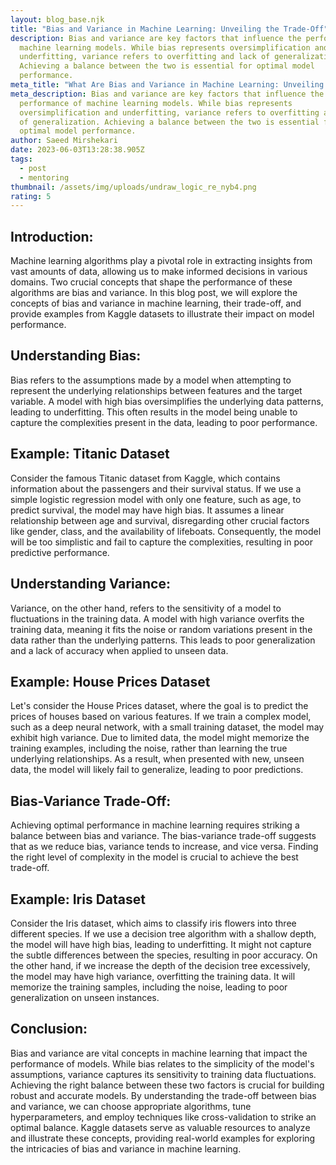 ```yaml
---
layout: blog_base.njk
title: "Bias and Variance in Machine Learning: Unveiling the Trade-Off"
description: Bias and variance are key factors that influence the performance of
  machine learning models. While bias represents oversimplification and
  underfitting, variance refers to overfitting and lack of generalization.
  Achieving a balance between the two is essential for optimal model
  performance.
meta_title: "What Are Bias and Variance in Machine Learning: Unveiling the Trade-Off"
meta_description: Bias and variance are key factors that influence the
  performance of machine learning models. While bias represents
  oversimplification and underfitting, variance refers to overfitting and lack
  of generalization. Achieving a balance between the two is essential for
  optimal model performance.
author: Saeed Mirshekari
date: 2023-06-03T13:28:38.905Z
tags:
  - post
  - mentoring
thumbnail: /assets/img/uploads/undraw_logic_re_nyb4.png
rating: 5
---
```

## Introduction:

Machine learning algorithms play a pivotal role in extracting insights from vast amounts of data, allowing us to make informed decisions in various domains. Two crucial concepts that shape the performance of these algorithms are bias and variance. In this blog post, we will explore the concepts of bias and variance in machine learning, their trade-off, and provide examples from Kaggle datasets to illustrate their impact on model performance.

## Understanding Bias:

Bias refers to the assumptions made by a model when attempting to represent the underlying relationships between features and the target variable. A model with high bias oversimplifies the underlying data patterns, leading to underfitting. This often results in the model being unable to capture the complexities present in the data, leading to poor performance.

## Example: Titanic Dataset

Consider the famous Titanic dataset from Kaggle, which contains information about the passengers and their survival status. If we use a simple logistic regression model with only one feature, such as age, to predict survival, the model may have high bias. It assumes a linear relationship between age and survival, disregarding other crucial factors like gender, class, and the availability of lifeboats. Consequently, the model will be too simplistic and fail to capture the complexities, resulting in poor predictive performance.

## Understanding Variance:

Variance, on the other hand, refers to the sensitivity of a model to fluctuations in the training data. A model with high variance overfits the training data, meaning it fits the noise or random variations present in the data rather than the underlying patterns. This leads to poor generalization and a lack of accuracy when applied to unseen data.

## Example: House Prices Dataset

Let's consider the House Prices dataset, where the goal is to predict the prices of houses based on various features. If we train a complex model, such as a deep neural network, with a small training dataset, the model may exhibit high variance. Due to limited data, the model might memorize the training examples, including the noise, rather than learning the true underlying relationships. As a result, when presented with new, unseen data, the model will likely fail to generalize, leading to poor predictions.

## Bias-Variance Trade-Off:

Achieving optimal performance in machine learning requires striking a balance between bias and variance. The bias-variance trade-off suggests that as we reduce bias, variance tends to increase, and vice versa. Finding the right level of complexity in the model is crucial to achieve the best trade-off.

## Example: Iris Dataset

Consider the Iris dataset, which aims to classify iris flowers into three different species. If we use a decision tree algorithm with a shallow depth, the model will have high bias, leading to underfitting. It might not capture the subtle differences between the species, resulting in poor accuracy. On the other hand, if we increase the depth of the decision tree excessively, the model may have high variance, overfitting the training data. It will memorize the training samples, including the noise, leading to poor generalization on unseen instances.

## Conclusion:

Bias and variance are vital concepts in machine learning that impact the performance of models. While bias relates to the simplicity of the model's assumptions, variance captures its sensitivity to training data fluctuations. Achieving the right balance between these two factors is crucial for building robust and accurate models. By understanding the trade-off between bias and variance, we can choose appropriate algorithms, tune hyperparameters, and employ techniques like cross-validation to strike an optimal balance. Kaggle datasets serve as valuable resources to analyze and illustrate these concepts, providing real-world examples for exploring the intricacies of bias and variance in machine learning.